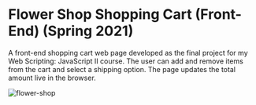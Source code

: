 # Flower Shop Shopping Cart (Front-End) (Spring 2021)
A front-end shopping cart web page developed as the final project for my Web Scripting: JavaScript II course.  The user can add and remove items from the cart and select a shipping option. The page updates the total amount live in the browser.

![flower-shop](https://github.com/christinaforbes/flower-shop/assets/72985770/917f960f-8b75-499a-a399-ddba63fe6c3f)
